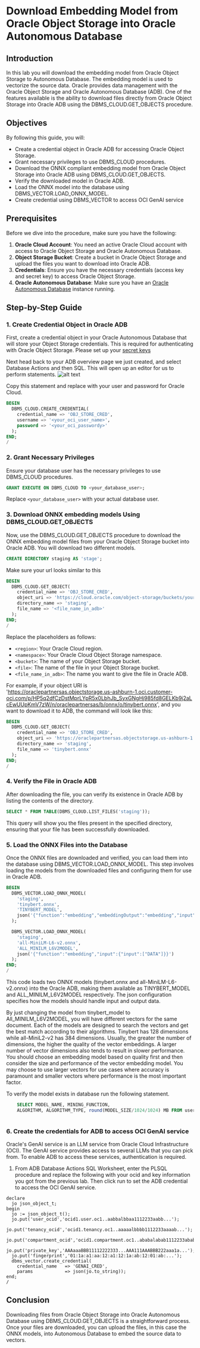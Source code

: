 # Download Embedding Model from Oracle Object Storage into Oracle Autonomous Database

## Introduction

In this lab you will download the embedding model from Oracle Object Storage to Autonomous Database. The embedding model is used to vectorize the source data. Oracle provides data management with the Oracle Object Storage and Oracle Autonomous Database (ADB). One of the features available is the ability to download files directly from Oracle Object Storage into Oracle ADB using the DBMS_CLOUD.GET_OBJECTS procedure.

## Objectives

By following this guide, you will:

- Create a credential object in Oracle ADB for accessing Oracle Object Storage.
- Grant necessary privileges to use DBMS_CLOUD procedures.
- Download the ONNX compliant embedding model from Oracle Object Storage into Oracle ADB using DBMS_CLOUD.GET_OBJECTS.
- Verify the downloaded model in Oracle ADB.
- Load the ONNX model into the database using DBMS_VECTOR.LOAD_ONNX_MODEL.
- Create credential using DBMS_VECTOR to access OCI GenAI service

## Prerequisites

Before we dive into the procedure, make sure you have the following:

1. **Oracle Cloud Account**: You need an active Oracle Cloud account with access to Oracle Object Storage and Oracle Autonomous Database.
2. **Object Storage Bucket**: Create a bucket in Oracle Object Storage and upload the files you want to download into Oracle ADB.
3. **Credentials**: Ensure you have the necessary credentials (access key and secret key) to access Oracle Object Storage.
4. **Oracle Autonomous Database**: Make sure you have an [Oracle Autonomous Database](https://medium.com/@bhenndricks/how-to-create-an-oracle-autonomous-database-c12d9a05096c) instance running.

## Step-by-Step Guide

### 1. Create Credential Object in Oracle ADB

First, create a credential object in your Oracle Autonomous Database that will store your Object Storage credentials. This is required for authenticating with Oracle Object Storage. Please set up your [secret keys](https://medium.com/@bhenndricks/secure-access-to-oracle-buckets-in-object-storage-a-step-by-step-guide-32f3242f35e2) 


Next head back to your ADB overview page we just created, and select Database Actions and then SQL. This will open up an editor for us to perform statements.
![alt text](images/sqldev.png)

Copy this statement and replace with your user and password for Oracle Cloud.

```sql
BEGIN
  DBMS_CLOUD.CREATE_CREDENTIAL(
    credential_name => 'OBJ_STORE_CRED',
    username => '<your_oci_user_name>',
    password => '<your_oci_passwordy>'
  );
END;
/
```

### 2. Grant Necessary Privileges

Ensure your database user has the necessary privileges to use DBMS_CLOUD procedures.

```sql
GRANT EXECUTE ON DBMS_CLOUD TO <your_database_user>;
```

Replace `<your_database_user>` with your actual database user.

### 3. Download ONNX embedding models Using DBMS_CLOUD.GET_OBJECTS

Now, use the DBMS_CLOUD.GET_OBJECTS procedure to download the ONNX embedding model files from your Oracle Object Storage bucket into Oracle ADB.  You will download two different models.

```sql
CREATE DIRECTORY staging AS 'stage';
```

Make sure your url looks similar to this
```sql
BEGIN
  DBMS_CLOUD.GET_OBJECT(
    credential_name => 'OBJ_STORE_CRED',
    object_uri => 'https://cloud.oracle.com/object-storage/buckets/yourtenancy/your_bucket_name/objects?region=us-phoenix-1',
    directory_name => 'staging',
    file_name => '<file_name_in_adb>'
  );
END;
/
```

Replace the placeholders as follows:
- `<region>`: Your Oracle Cloud region.
- `<namespace>`: Your Oracle Cloud Object Storage namespace.
- `<bucket>`: The name of your Object Storage bucket.
- `<file>`: The name of the file in your Object Storage bucket.
- `<file_name_in_adb>`: The name you want to give the file in Oracle ADB.

For example, if your object URI is 'https://oraclepartnersas.objectstorage.us-ashburn-1.oci.customer-oci.com/p/HP5q2dfCzDstMprLYpR5x0LbhJb_SyxGNgHj985fd8GELKb9j2aLcEwUUpKmV7zW/n/oraclepartnersas/b/onnx/o/tinybert.onnx', and you want to download it to ADB, the command will look like this:

```sql
BEGIN
  DBMS_CLOUD.GET_OBJECT(
    credential_name => 'OBJ_STORE_CRED',
    object_uri => 'https://oraclepartnersas.objectstorage.us-ashburn-1.oci.customer-oci.com/p/HP5q2dfCzDstMprLYpR5x0LbhJb_SyxGNgHj985fd8GELKb9j2aLcEwUUpKmV7zW/n/oraclepartnersas/b/onnx/o/tinybert.onnx',
    directory_name => 'staging',
    file_name => 'tinybert.onnx'
  );
END;
/
```

### 4. Verify the File in Oracle ADB

After downloading the file, you can verify its existence in Oracle ADB by listing the contents of the directory.

```sql
SELECT * FROM TABLE(DBMS_CLOUD.LIST_FILES('staging'));
```

This query will show you the files present in the specified directory, ensuring that your file has been successfully downloaded.

### 5. Load the ONNX Files into the Database

Once the ONNX files are downloaded and verified, you can load them into the database using DBMS_VECTOR.LOAD_ONNX_MODEL. This step involves loading the models from the downloaded files and configuring them for use in Oracle ADB.  

```sql
BEGIN
  DBMS_VECTOR.LOAD_ONNX_MODEL(
    'staging',
    'tinybert.onnx',
    'TINYBERT_MODEL',
    json('{"function":"embedding","embeddingOutput":"embedding","input":{"input":["DATA"]}}')
  );

  DBMS_VECTOR.LOAD_ONNX_MODEL(
    'staging',
    'all-MiniLM-L6-v2.onnx',
    'ALL_MINILM_L6V2MODEL',
    json('{"function":"embedding","input":{"input":["DATA"]}}')
  );
END;
/
```
This code loads two ONNX models (tinybert.onnx and all-MiniLM-L6-v2.onnx) into the Oracle ADB, making them available as TINYBERT_MODEL and ALL_MINILM_L6V2MODEL respectively. The json configuration specifies how the models should handle input and output data.

By just changing the model from tinybert\_model to All\_MINILM\_L6V2MODEL, you will have different vectors for the same document. Each of the models are designed to search the vectors and get the best match according to their algorithms.  Tinybert has 128 dimensions while all-MiniL2-v2 has 384 dimensions.  Usually, the greater the number of dimensions, the higher the quality of the vector embeddings.  A larger number of vector dimensions also tends to result in slower performance.   You should choose an embedding model based on quality first and then consider the size and performance of the vector embedding model.  You may choose to use larger vectors for use cases where accuracy is paramount and smaller vectors where performance is the most important factor.

To verify the model exists in database run the following statement.

```sql
    SELECT MODEL_NAME, MINING_FUNCTION,
    ALGORITHM, ALGORITHM_TYPE, round(MODEL_SIZE/1024/1024) MB FROM user_mining_models; 
    
```

### 6. Create the credentials for ADB to access OCI GenAI service

Oracle's GenAI service is an LLM service from Oracle Cloud Infrastructure (OCI). The GenAI service provides access to several LLMs that you can pick from.  To enable ADB to access these services, authentication is required. 

1. From ADB Database Actions SQL Worksheet, enter the PLSQL procedure and replace the following with your ocid and key information you got from the previous lab.  Then click run to set the ADB credential to access the OCI GenAI service.

```
declare
  jo json_object_t;
begin
  jo := json_object_t();
  jo.put('user_ocid','ocid1.user.oc1..aabbalbbaa1112233aabb...');
  jo.put('tenancy_ocid','ocid1.tenancy.oc1..aaaaalbbbb1112233aaaab...');
  jo.put('compartment_ocid','ocid1.compartment.oc1..ababalabab1112233ababa...');
  jo.put('private_key','AAAaaaBBB11112222333...AAA111AAABBB222aaa1a...');
  jo.put('fingerprint','01:1a:a1:aa:12:a1:12:1a:ab:12:01:ab:...');
  dbms_vector.create_credential(
    credential_name   => 'GENAI_CRED',
    params            => json(jo.to_string));
end;
/

```

## Conclusion

Downloading files from Oracle Object Storage into Oracle Autonomous Database using DBMS_CLOUD.GET_OBJECTS is a straightforward process. Once your files are downloaded, you can upload the files, in this case the ONNX models, into Autonomous Database to embed the source data to vectors.
